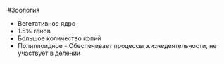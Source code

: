 #Зоология 
- Вегетативное ядро
- 1.5% генов
- Большое количество копий
- Полиплоидное
- Обеспечивает процессы жизнедеятельности, не участвует в делении